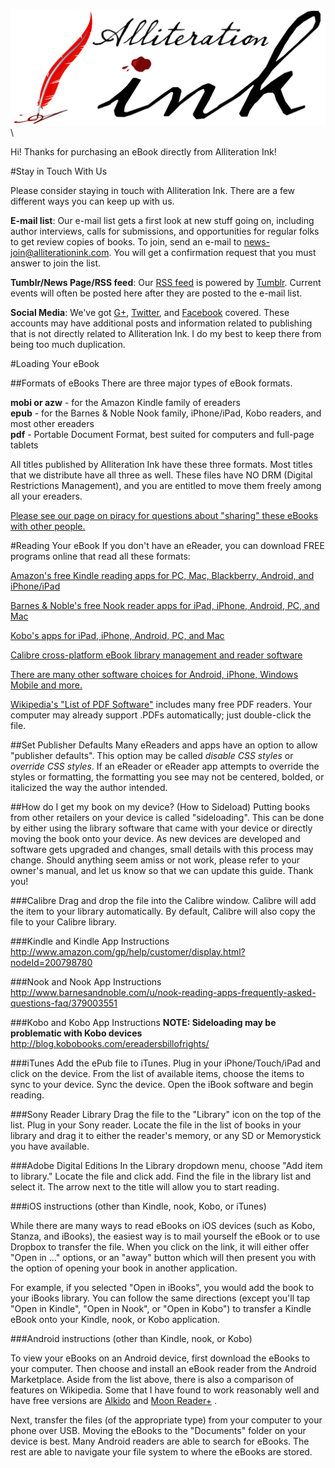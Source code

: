 ![](aink_logo.png "Alliteration Ink")\

Hi!  Thanks for purchasing an eBook directly from Alliteration Ink!  

#Stay in Touch With Us

Please consider staying in touch with Alliteration Ink.  There are a few different ways you can keep up with us.

**E-mail list**: Our e-mail list gets a first look at new stuff going on, including author interviews, calls for submissions, and opportunities for regular folks to get review copies of books. To join, send an e-mail to <news-join@alliterationink.com>. You will get a confirmation request that you must answer to join the list.

**Tumblr/News Page/RSS feed**: Our [RSS feed](http://feeds.feedburner.com/ainknews) is powered by [Tumblr](http://alliterationink.tumblr.com). Current events will often be posted here after they are posted to the e-mail list.

**Social Media**: We've got [G+](http://plus.google.com/110081619674076089222), [Twitter](http://www.twitter.com/AlliterationInk), and [Facebook](https://www.facebook.com/AlliterationInk) covered. These accounts may have additional posts and information related to publishing that is not directly related to Alliteration Ink.  I do my best to keep there from being too much duplication.

#Loading Your eBook

##Formats of eBooks
There are three major types of eBook formats.

**mobi or azw** - for the Amazon Kindle family of ereaders  
**epub** - for the Barnes & Noble Nook family, iPhone/iPad, Kobo readers, and most other ereaders  
**pdf** - Portable Document Format, best suited for computers and full-page tablets  

All titles published by Alliteration Ink have these three formats. Most titles that we distribute have all three as well. These files have NO DRM (Digital Restrictions Management), and you are entitled to move them freely among all your ereaders. 

[Please see our page on piracy for questions about "sharing" these eBooks with other people.](http://alliterationink.com/piracy.html)

#Reading Your eBook
If you don't have an eReader, you can download FREE programs online that read all these formats:

[Amazon's free Kindle reading apps for PC, Mac, Blackberry, Android, and iPhone/iPad](http://www.amazon.com/gp/feature.html/ref=kcp_ipad_mkt_lnd?docId=1000493771)  

[Barnes & Noble's free Nook reader apps for iPad, iPhone, Android, PC, and Mac](http://www.barnesandnoble.com/u/free-nook-apps/379002321/)  

[Kobo's apps for iPad, iPhone, Android, PC, and Mac](http://www.kobobooks.com/apps)  

[Calibre cross-platform eBook library management and reader software](http://calibre-ebook.com/)  

[There are many other software choices for Android, iPhone, Windows Mobile and more. ](http://wiki.mobileread.com/wiki/EBook_software)  

[Wikipedia's "List of PDF Software"](http://en.wikipedia.org/wiki/List_of_PDF_software) includes many free PDF readers. Your computer may already support .PDFs automatically; just double-click the file. 

##Set Publisher Defaults
Many eReaders and apps have an option to allow "publisher defaults".  This option may be called *disable CSS styles* or *override CSS styles*.  If an eReader or eReader app attempts to override the styles or formatting, the formatting you see may not be centered, bolded, or italicized the way the author intended.  

##How do I get my book on my device? (How to Sideload)
Putting books from other retailers on your device is called "sideloading". This can be done by either using the library software that came with your device or directly moving the book onto your device. As new devices are developed and software gets upgraded and changes, small details with this process may change. Should anything seem amiss or not work, please refer to your owner's manual, and let us know so that we can update this guide. Thank you!

###Calibre
Drag and drop the file into the Calibre window.  Calibre will add the item to your library automatically.  By default, Calibre will also copy the file to your Calibre library.

###Kindle and Kindle App Instructions
<http://www.amazon.com/gp/help/customer/display.html?nodeId=200798780>

###Nook and Nook App Instructions   
<http://www.barnesandnoble.com/u/nook-reading-apps-frequently-asked-questions-faq/379003551>

###Kobo and Kobo App Instructions
**NOTE: Sideloading may be problematic with Kobo devices**  
<http://blog.kobobooks.com/ereadersbillofrights/>

###iTunes 
Add the ePub file to iTunes. Plug in your iPhone/Touch/iPad and click on the device. From the list of available items, choose the items to sync to your device. Sync the device. Open the iBook software and begin reading.

###Sony Reader Library
Drag the file to the "Library" icon on the top of the list. Plug in your Sony reader. Locate the file in the list of books in your library and drag it to either the reader's memory, or any SD or Memorystick you have available. 

###Adobe Digital Editions
In the Library dropdown menu, choose "Add item to library." Locate the file and click add. Find the file in the library list and select it. The arrow next to the title will allow you to start reading.

###iOS instructions (other than Kindle, nook, Kobo, or iTunes)

While there are many ways to read eBooks on iOS devices (such as Kobo, Stanza, and iBooks), the easiest way is to mail yourself the eBook or to use Dropbox to transfer the file. When you click on the link, it will either offer "Open in ..." options, or an "away" button which will then present you with the option of opening your book in another application.

For example, if you selected "Open in iBooks", you would add the book to your iBooks library. You can follow the same directions (except you'll tap "Open in Kindle", "Open in Nook", or "Open in Kobo") to transfer a Kindle eBook onto your Kindle, nook, or Kobo application.

###Android instructions (other than Kindle, nook, or Kobo)

To view your eBooks on an Android device, first download the eBooks to your computer. Then choose and install an eBook reader from the Android Marketplace. Aside from the list above, there is also a comparison of features on Wikipedia. Some that I have found to work reasonably well and have free versions are [Alkido](http://www.aldiko.com/) and [Moon Reader+](http://www.moondownload.com/) .

Next, transfer the files (of the appropriate type) from your computer to your phone over USB. Moving the eBooks to the "Documents" folder on your device is best.  Many Android readers are able to search for eBooks.  The rest are able to navigate your file system to where the eBooks are stored.
